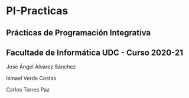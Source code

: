 # PI-Practicas

## Prácticas de Programación Integrativa
## Facultade de Informática UDC - Curso 2020-21

Jose Ángel Álvarez Sánchez

Ismael Verde Costas

Carlos Torres Paz
